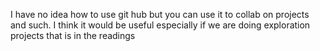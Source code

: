 I have no idea how to use git hub but you can use it to collab on projects and such.
I think it would be useful especially if we are doing exploration projects that is in the readings 
